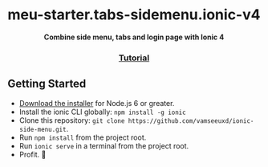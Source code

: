 <h1 align="center">meu-starter.tabs-sidemenu.ionic-v4</h1>
<div align="center">
  <strong>Combine side menu, tabs and login page with Ionic 4</strong>
</div>
<div align="center">
  <h3>
    <a href="http://meumobi.github.io/ionic/2018/11/13/side-menu-tabs-login-page-ionic4.html">
      Tutorial
    </a>
  </h3>
</div>

## Getting Started

* [Download the installer](https://nodejs.org/) for Node.js 6 or greater.
* Install the ionic CLI globally: `npm install -g ionic`
* Clone this repository: `git clone https://github.com/vamseeuxd/ionic-side-menu.git`.
* Run `npm install` from the project root.
* Run `ionic serve` in a terminal from the project root.
* Profit. :tada:
